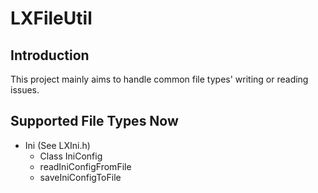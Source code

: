 # LXFileUtil

## Introduction

This project mainly aims to handle common file types' writing or reading issues.

## Supported File Types Now

- Ini (See LXIni.h)
  * Class IniConfig
  * readIniConfigFromFile
  * saveIniConfigToFile
